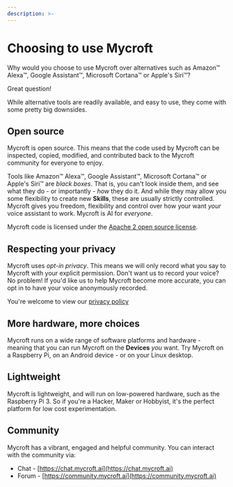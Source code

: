 ```yaml
---
description: >-
---
```


# Choosing to use Mycroft
Why would you choose to use Mycroft over alternatives such as Amazon™ Alexa™, Google Assistant™, Microsoft Cortana™ or Apple's Siri™?  

Great question!

While alternative tools are readily available, and easy to use, they come with some pretty big downsides.

## Open source

Mycroft is open source. This means that the code used by Mycroft can be inspected, copied, modified, and contributed back to the Mycroft community for everyone to enjoy.

Tools like Amazon™ Alexa™, Google Assistant™, Microsoft Cortana™ or Apple's Siri™ are _black boxes_. That is, you can't look inside them, and see what they do - or importantly - _how_ they do it. And while they may allow you some flexibility to create new **Skills**, these are usually strictly controlled. Mycroft gives you freedom, flexibility and control over how your want _your_ voice assistant to work. Mycroft is AI for _everyone_.

Mycroft code is licensed under the [Apache 2 open source license](https://en.wikipedia.org/wiki/Apache_License).

## Respecting your privacy

Mycroft uses _opt-in privacy_. This means we will only record what you say to Mycroft with your explicit permission. Don't want us to record your voice? No problem! If you'd like us to help Mycroft become more accurate, you can opt in to have your voice anonymously recorded.

You're welcome to view our [privacy policy](https://home.mycroft.ai/#/privacy-policy)

## More hardware, more choices

Mycroft runs on a wide range of software platforms and hardware - meaning that you can run Mycroft on the **Devices** _you_ want. Try Mycroft on a Raspberry Pi, on an Android device - or on your Linux desktop.

## Lightweight

Mycroft is lightweight, and will run on low-powered hardware, such as the Raspberry Pi 3. So if you're a Hacker, Maker or Hobbyist, it's the perfect platform for low cost experimentation.

## Community

Mycroft has a vibrant, engaged and helpful community. You can interact with the community via:

* Chat - [https://chat.mycroft.ai](https://chat.mycroft.ai)
* Forum - [https://community.mycroft.ai](https://community.mycroft.ai)
